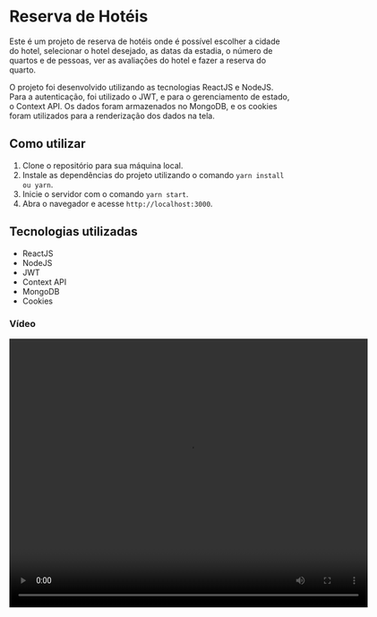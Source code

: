 # Reserva de Hotéis

Este é um projeto de reserva de hotéis onde é possível escolher a cidade do hotel, selecionar o hotel desejado, as datas da estadia, o número de quartos e de pessoas, ver as avaliações do hotel e fazer a reserva do quarto. 

O projeto foi desenvolvido utilizando as tecnologias ReactJS e NodeJS. Para a autenticação, foi utilizado o JWT, e para o gerenciamento de estado, o Context API. Os dados foram armazenados no MongoDB, e os cookies foram utilizados para a renderização dos dados na tela.

## Como utilizar

1. Clone o repositório para sua máquina local.
2. Instale as dependências do projeto utilizando o comando `yarn install ou yarn`.
3. Inicie o servidor com o comando `yarn start`.
4. Abra o navegador e acesse `http://localhost:3000`.

## Tecnologias utilizadas

- ReactJS
- NodeJS
- JWT
- Context API
- MongoDB
- Cookies

### Vídeo

<video width="640" height="480" controls>
  <source src="https://youtu.be/sfav09QfhQY" type="video/mp4">
</video>

